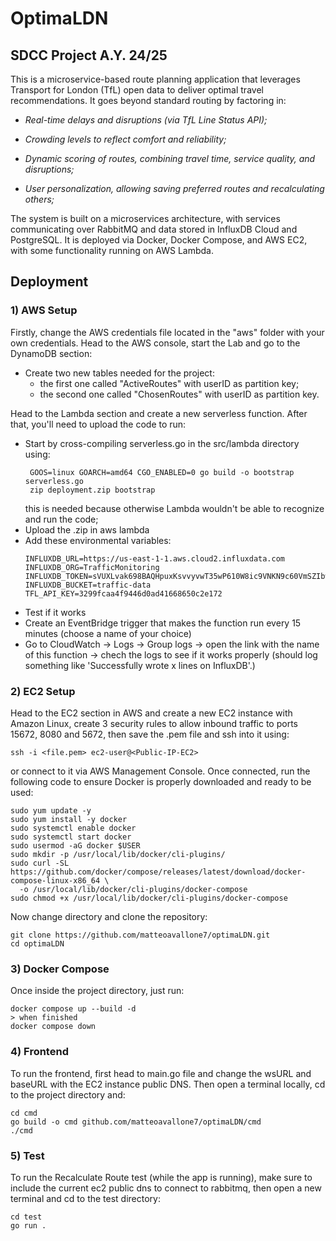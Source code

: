 # OptimaLDN
## SDCC Project A.Y. 24/25
This is a microservice-based route planning application that leverages Transport for London (TfL) open data to deliver optimal travel recommendations. 
It goes beyond standard routing by factoring in:

+ _Real-time delays and disruptions (via TfL Line Status API);_

+ _Crowding levels to reflect comfort and reliability;_

+ _Dynamic scoring of routes, combining travel time, service quality, and disruptions;_

+ _User personalization, allowing saving preferred routes and recalculating others;_

The system is built on a microservices architecture, with services communicating over RabbitMQ and data stored in InfluxDB Cloud and PostgreSQL. 
It is deployed via Docker, Docker Compose, and AWS EC2, with some functionality running on AWS Lambda.

## Deployment 

### 1) AWS Setup
Firstly, change the AWS credentials file located in the "aws" folder with your own credentials. 
Head to the AWS console, start the Lab and go to the DynamoDB section:
+ Create two new tables needed for the project:
  - the first one called "ActiveRoutes" with userID as partition key;
  - the second one called "ChosenRoutes" with userID as partition key.

Head to the Lambda section and create a new serverless function. After that, you'll need to upload the code to run:
- Start by cross-compiling serverless.go in the src/lambda directory using:
  ```
   GOOS=linux GOARCH=amd64 CGO_ENABLED=0 go build -o bootstrap serverless.go
   zip deployment.zip bootstrap
  ```
  this is needed because otherwise Lambda wouldn't be able to recognize and run the code;
- Upload the .zip in aws lambda
- Add these environmental variables:
  ```
  INFLUXDB_URL=https://us-east-1-1.aws.cloud2.influxdata.com
  INFLUXDB_ORG=TrafficMonitoring
  INFLUXDB_TOKEN=sVUXLvak698BAQHpuxKsvvyvwT35wP610W8ic9VNKN9c60VmSZIbwrPm9iK13pNuUzmy3YAoXH6_Vb6Z7tztCQ==
  INFLUXDB_BUCKET=traffic-data
  TFL_API_KEY=3299fcaa4f9446d0ad41668650c2e172
  ```
- Test if it works
- Create an EventBridge trigger that makes the function run every 15 minutes (choose a name of your choice)
- Go to CloudWatch -> Logs -> Group logs -> open the link with the name of this function -> chech the logs to see if it works properly (should log something like 'Successfully wrote x lines on InfluxDB'.)

### 2) EC2 Setup
Head to the EC2 section in AWS and create a new EC2 instance with Amazon Linux, create 3 security rules to allow inbound traffic to ports 15672, 8080 and 5672, then save the .pem file and ssh into it using:
```
ssh -i <file.pem> ec2-user@<Public-IP-EC2>
```
or connect to it via AWS Management Console. Once connected, run the following code to ensure Docker is properly downloaded and ready to be used:
```
sudo yum update -y
sudo yum install -y docker
sudo systemctl enable docker
sudo systemctl start docker
sudo usermod -aG docker $USER
sudo mkdir -p /usr/local/lib/docker/cli-plugins/
sudo curl -SL https://github.com/docker/compose/releases/latest/download/docker-compose-linux-x86_64 \
  -o /usr/local/lib/docker/cli-plugins/docker-compose
sudo chmod +x /usr/local/lib/docker/cli-plugins/docker-compose
```
Now change directory and clone the repository:
```
git clone https://github.com/matteoavallone7/optimaLDN.git
cd optimaLDN
```

### 3) Docker Compose
Once inside the project directory, just run:
```
docker compose up --build -d
> when finished
docker compose down
```

### 4) Frontend
To run the frontend, first head to main.go file and change the wsURL and baseURL with the EC2 instance public DNS. Then open a terminal locally, cd to the project directory and:
```
cd cmd
go build -o cmd github.com/matteoavallone7/optimaLDN/cmd
./cmd
```

### 5) Test
To run the Recalculate Route test (while the app is running), make sure to include the current ec2 public dns to connect to rabbitmq, then open a new terminal and cd to the test directory:
```
cd test
go run .
```
